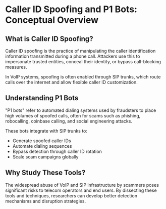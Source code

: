 # Caller ID Spoofing and P1 Bots: Conceptual Overview

## What is Caller ID Spoofing?

Caller ID spoofing is the practice of manipulating the caller identification information transmitted during a phone call. Attackers use this to impersonate trusted entities, conceal their identity, or bypass call-blocking measures.

In VoIP systems, spoofing is often enabled through SIP trunks, which route calls over the internet and allow flexible caller ID customization.

## Understanding P1 Bots

"P1 bots" refer to automated dialing systems used by fraudsters to place high volumes of spoofed calls, often for scams such as phishing, robocalling, coinbase calling, and social engineering attacks.

These bots integrate with SIP trunks to:

- Generate spoofed caller IDs  
- Automate dialing sequences  
- Bypass detection through caller ID rotation  
- Scale scam campaigns globally  

## Why Study These Tools?

The widespread abuse of VoIP and SIP infrastructure by scammers poses significant risks to telecom operators and end users. By dissecting these tools and techniques, researchers can develop better detection mechanisms and disruption strategies.




